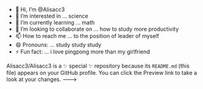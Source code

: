 - 👋 Hi, I’m @Alisacc3
- 👀 I’m interested in ... science 
- 🌱 I’m currently learning ... math 
- 💞️ I’m looking to collaborate on ... how to study more productivity 
- 📫 How to reach me ... to the position of leader of myself 
- 😄 Pronouns: ... study study study 
- ⚡ Fun fact: ... i love pingpong more than my girlfriend 


Alisacc3/Alisacc3 is a ✨ special ✨ repository because its `README.md` (this file) appears on your GitHub profile.
You can click the Preview link to take a look at your changes.
--->
